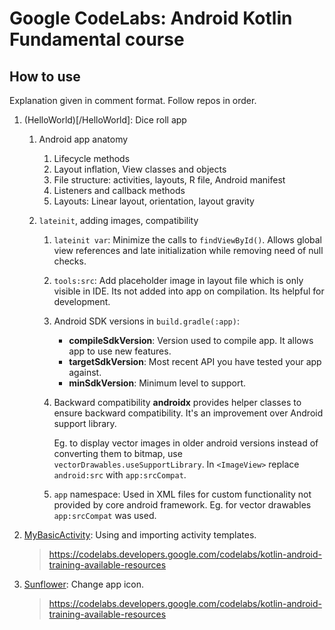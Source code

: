 # Google CodeLabs: Android Kotlin Fundamental course

## How to use
Explanation given in comment format. Follow repos in order.
1. (HelloWorld)[/HelloWorld]: Dice roll app
    1. Android app anatomy
        1. Lifecycle methods
        2. Layout inflation, View classes and objects
        3. File structure: activities, layouts, R file, Android manifest
        4. Listeners and callback methods
        5. Layouts: Linear layout, orientation, layout gravity
        
    2. `lateinit`, adding images, compatibility
        1. ```lateinit var```: Minimize the calls to `findViewById()`. Allows global view references and late initialization while removing need of null checks.
        2. ```tools:src```: Add placeholder image in layout file which is only visible in IDE. Its not added into app on compilation. Its helpful for development.
        3. Android SDK versions in `build.gradle(:app)`:
            - **compileSdkVersion**: Version used to compile app. It allows app to use new features.
            - **targetSdkVersion**: Most recent API you have tested your app against.
            - **minSdkVersion**: Minimum level to support.

        4. Backward compatibility
            **androidx** provides helper classes to ensure backward compatibility. It's an improvement over Android support library.
            
            Eg. to display vector images in older android versions instead of converting them to bitmap, use `vectorDrawables.useSupportLibrary`. In `<ImageView>` replace `android:src` with `app:srcCompat`.
        
        5. `app` namespace: Used in XML files for custom functionality not provided by core android framework. Eg. for vector drawables `app:srcCompat` was used.

2. [MyBasicActivity](/MyBasicActivity): Using and importing activity templates.
    > https://codelabs.developers.google.com/codelabs/kotlin-android-training-available-resources

3. [Sunflower](/Sunflower): Change app icon.
    > https://codelabs.developers.google.com/codelabs/kotlin-android-training-available-resources

